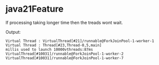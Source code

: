 # java21Feature

If processing taking longer time then the treads wont wait.


Output:

```
Virtual Thread : VirtualThread[#21]/runnable@ForkJoinPool-1-worker-1
Virtual Thread : Thread[#23,Thread-0,5,main]
millis used to launch 10000vthreads:87ms
VirtualThread[#10031]/runnable@ForkJoinPool-1-worker-2
VirtualThread[#10031]/runnable@ForkJoinPool-1-worker-7
```
